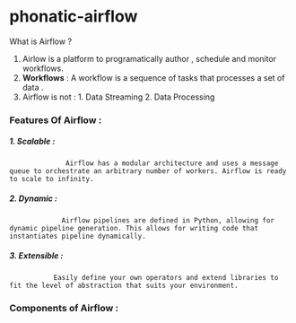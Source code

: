 # phonatic-airflow

What is Airflow ?

1. Airlow is a platform to programatically author , schedule and monitor workflows.
2. **Workflows** :  A workflow is a sequence of tasks that processes a set of data .
3. Airflow is not :
                  1. Data Streaming
                  2. Data Processing


### Features Of Airflow : 

##### 1. Scalable :
                  Airflow has a modular architecture and uses a message queue to orchestrate an arbitrary number of workers. Airflow is ready to scale to infinity.

##### 2. Dynamic : 
                 Airflow pipelines are defined in Python, allowing for dynamic pipeline generation. This allows for writing code that instantiates pipeline dynamically.

##### 3. Extensible : 
               Easily define your own operators and extend libraries to fit the level of abstraction that suits your environment. 


### Components of Airflow : 


